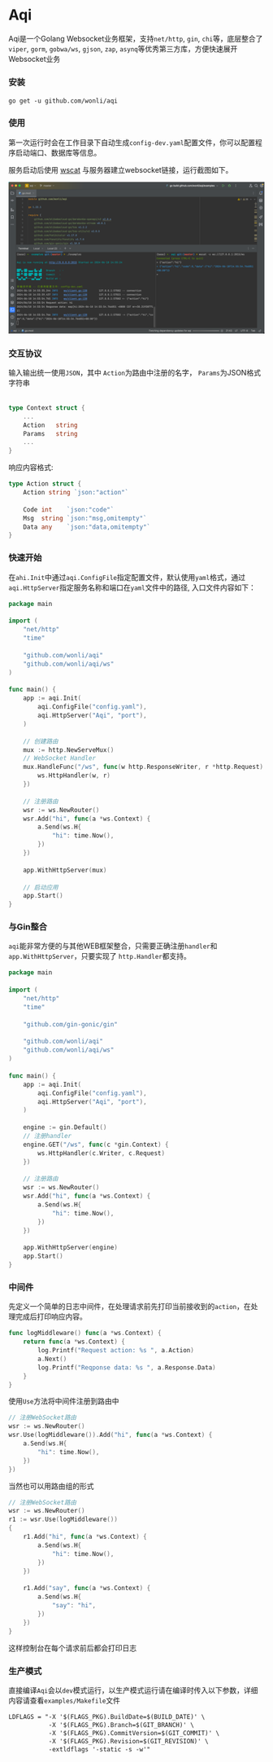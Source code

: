 # Aqi

Aqi是一个Golang Websocket业务框架，支持`net/http`, `gin`, `chi`等，底层整合了`viper`, `gorm`, `gobwa/ws`, `gjson`, `zap`, `asynq`等优秀第三方库，方便快速展开Websocket业务

### 安装

`go get -u github.com/wonli/aqi`



### 使用

第一次运行时会在工作目录下自动生成`config-dev.yaml`配置文件，你可以配置程序启动端口、数据库等信息。



服务启动后使用  [wscat](https://github.com/websockets/wscat) 与服务器建立websocket链接，运行截图如下。



![img](./assets/img.png)



### 交互协议

输入输出统一使用`JSON`，其中 `Action`为路由中注册的名字， `Params`为JSON格式字符串

```go

type Context struct {
	...
	Action   string
	Params   string
	...
}
```



响应内容格式:

```go
type Action struct {
	Action string `json:"action"`

	Code int    `json:"code"`
	Msg  string `json:"msg,omitempty"`
	Data any    `json:"data,omitempty"`
}
```



### 快速开始

在`ahi.Init`中通过`aqi.ConfigFile`指定配置文件，默认使用`yaml`格式，通过`aqi.HttpServer`指定服务名称和端口在`yaml`文件中的路径, 入口文件内容如下：

```go
package main

import (
	"net/http"
	"time"

	"github.com/wonli/aqi"
	"github.com/wonli/aqi/ws"
)

func main() {
	app := aqi.Init(
		aqi.ConfigFile("config.yaml"),
		aqi.HttpServer("Aqi", "port"),
	)

	// 创建路由
	mux := http.NewServeMux()
	// WebSocket Handler
	mux.HandleFunc("/ws", func(w http.ResponseWriter, r *http.Request) {
		ws.HttpHandler(w, r)
	})

	// 注册路由
	wsr := ws.NewRouter()
	wsr.Add("hi", func(a *ws.Context) {
		a.Send(ws.H{
			"hi": time.Now(),
		})
	})

	app.WithHttpServer(mux)

	// 启动应用
	app.Start()
}
```



### 与Gin整合

`aqi`能非常方便的与其他WEB框架整合，只需要正确注册`handler`和`app.WithHttpServer`，只要实现了 `http.Handler`都支持。



```go
package main

import (
	"net/http"
	"time"

	"github.com/gin-gonic/gin"

	"github.com/wonli/aqi"
	"github.com/wonli/aqi/ws"
)

func main() {
	app := aqi.Init(
		aqi.ConfigFile("config.yaml"),
		aqi.HttpServer("Aqi", "port"),
	)

	engine := gin.Default()
	// 注册handler
	engine.GET("/ws", func(c *gin.Context) {
		ws.HttpHandler(c.Writer, c.Request)
	})

	// 注册路由
	wsr := ws.NewRouter()
	wsr.Add("hi", func(a *ws.Context) {
		a.Send(ws.H{
			"hi": time.Now(),
		})
	})

	app.WithHttpServer(engine)
	app.Start()
}
```



### 中间件

先定义一个简单的日志中间件，在处理请求前先打印当前接收到的`action`，在处理完成后打印响应内容。

```go
func logMiddleware() func(a *ws.Context) {
	return func(a *ws.Context) {
		log.Printf("Request action: %s ", a.Action)
		a.Next()
		log.Printf("Reqponse data: %s ", a.Response.Data)
	}
}
```

使用`Use`方法将中间件注册到路由中

```go
// 注册WebSocket路由
wsr := ws.NewRouter()
wsr.Use(logMiddleware()).Add("hi", func(a *ws.Context) {
    a.Send(ws.H{
        "hi": time.Now(),
    })
})
```

当然也可以用路由组的形式

```go
// 注册WebSocket路由
wsr := ws.NewRouter()
r1 := wsr.Use(logMiddleware())
{
    r1.Add("hi", func(a *ws.Context) {
        a.Send(ws.H{
            "hi": time.Now(),
        })
    })

    r1.Add("say", func(a *ws.Context) {
        a.Send(ws.H{
            "say": "hi",
        })
    })
}
```

这样控制台在每个请求前后都会打印日志



### 生产模式

直接编译`Aqi`会以`dev`模式运行，以生产模式运行请在编译时传入以下参数，详细内容请查看`examples/Makefile`文件



```shell
LDFLAGS = "-X '$(FLAGS_PKG).BuildDate=$(BUILD_DATE)' \
		   -X '$(FLAGS_PKG).Branch=$(GIT_BRANCH)' \
		   -X '$(FLAGS_PKG).CommitVersion=$(GIT_COMMIT)' \
		   -X '$(FLAGS_PKG).Revision=$(GIT_REVISION)' \
		   -extldflags '-static -s -w'"
```



